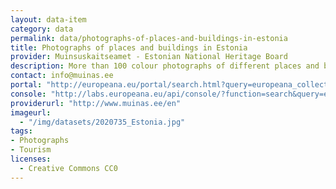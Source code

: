 ```yaml
---
layout: data-item
category: data
permalink: data/photographs-of-places-and-buildings-in-estonia
title: Photographs of places and buildings in Estonia
provider: Muinsuskaitseamet - Estonian National Heritage Board
description: More than 100 colour photographs of different places and buildings in Estonia, such as churches, graveyards, schools and castles.
contact: info@muinas.ee
portal: "http://europeana.eu/portal/search.html?query=europeana_collectionName%3A2020735*&rows=24" 
console: "http://labs.europeana.eu/api/console/?function=search&query=europeana_collectionName%3A2020735*&rows=24"
providerurl: "http://www.muinas.ee/en"
imageurl: 
  - "/img/datasets/2020735_Estonia.jpg"
tags:
- Photographs
- Tourism
licenses:
  - Creative Commons CC0 
---
```

